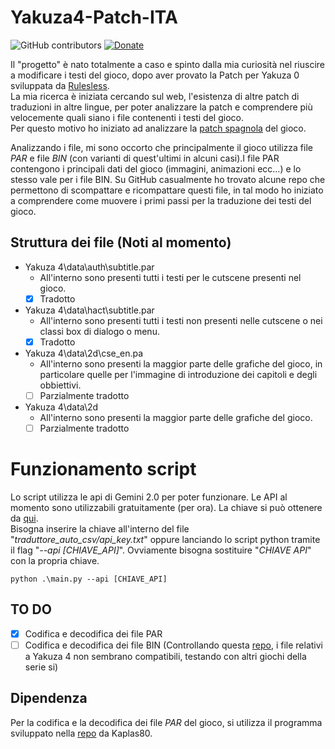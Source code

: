 # Yakuza4-Patch-ITA
![GitHub contributors](https://img.shields.io/github/contributors/zSavT/Yakuza4-Patch-ITA)
[![Donate](https://img.shields.io/badge/Donate-PayPal-blue.svg)](https://www.paypal.com/paypalme/verio12)


Il "progetto" è nato totalmente a caso e spinto dalla mia curiosità nel riuscire a modificare i testi del gioco, dopo aver provato la Patch per Yakuza 0 sviluppata da [Rulesless](https://letraduzionidirulesless.wordpress.com/yakuza0-2/). <br> La mia ricerca è iniziata cercando sul web, l'esistenza di altre patch di traduzioni in altre lingue, per poter analizzare la patch e comprendere più velocemente quali siano i file contenenti i testi del gioco.<br> Per questo motivo ho iniziato ad analizzare la [patch spagnola](https://steamcommunity.com/sharedfiles/filedetails/?id=3385318071) del gioco.<p>
Analizzando i file, mi sono occorto che principalmente il gioco utilizza file  _PAR_ e file _BIN_ (con varianti di quest'ultimi in alcuni casi).I file PAR contengono i principali dati del gioco (immagini, animazioni ecc...) e lo stesso vale per i file BIN. Su GitHub casualmente ho trovato alcune repo che permettono di scompattare e ricompattare questi file, in tal modo ho iniziato a comprendere come muovere i primi passi per la traduzione dei testi del gioco.

## Struttura dei file (Noti al momento)


- Yakuza 4\data\auth\subtitle.par
    - All'interno sono presenti tutti i testi per le cutscene presenti nel gioco.
    - [x] Tradotto 
- Yakuza 4\data\hact\subtitle.par
    - All'interno sono presenti tutti i testi non presenti nelle cutscene o nei classi box di dialogo o menu.
    - [x] Tradotto 
- Yakuza 4\data\2d\cse_en.pa
    - All'interno sono presenti la maggior parte delle grafiche del gioco, in particolare quelle per l'immagine di introduzione dei capitoli e degli obbiettivi.
    - [ ] Parzialmente tradotto 
- Yakuza 4\data\2d
    - All'interno sono presenti la maggior parte delle grafiche del gioco.
    - [ ] Parzialmente tradotto 

# Funzionamento script

Lo script utilizza le api di Gemini 2.0 per poter funzionare. Le API al momento sono utilizzabili gratuitamente (per ora). La chiave si può ottenere da [qui](https://aistudio.google.com/apikey).<br>
Bisogna inserire la chiave all'interno del file "_traduttore_auto_csv/api_key.txt_" oppure lanciando lo script python tramite il flag "_--api [CHIAVE_API]_".
Ovviamente bisogna sostituire "_CHIAVE API_" con la propria chiave.

```
python .\main.py --api [CHIAVE_API]
```

## TO DO

- [x] Codifica e decodifica dei file PAR
- [ ] Codifica e decodifica dei file BIN (Controllando questa [repo](https://github.com/SlowpokeVG/Yakuza-2007.03.19-bin-file-exporter-importer), i file relativi a Yakuza 4 non sembrano compatibili, testando con altri giochi della serie si)

## Dipendenza

Per la codifica e la decodifica dei file _PAR_ del gioco, si utilizza il programma sviluppato nella [repo](https://github.com/Kaplas80/ParManager.git) da Kaplas80.
